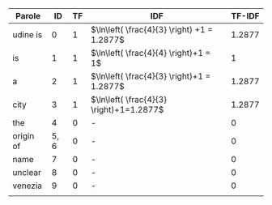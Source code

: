 
| Parole    | ID   | TF  | IDF                                         | TF-IDF |
| --------- | ---- | --- | ------------------------------------------- | ------ |
| udine is  | 0    | 1   | $\ln\left( \frac{4}{3} \right) +1 = 1.2877$ | 1.2877 |
| is        | 1    | 1   | $\ln\left( \frac{4}{4} \right)+1 = 1$       | 1      |
| a         | 2    | 1   | $\ln\left( \frac{4}{3} \right)+1 = 1.2877$  | 1.2877 |
| city      | 3    | 1   | $\ln\left( \frac{4}{3} \right)+1=1.2877$    | 1.2877 |
| the       | 4    | 0   | -                                           | 0      |
| origin of | 5, 6 | 0   | -                                           | 0      |
| name      | 7    | 0   | -                                           | 0      |
| unclear   | 8    | 0   | -                                           | 0      |
| venezia   | 9    | 0   | -                                           | 0      |
|           |      |     |                                             |        |
